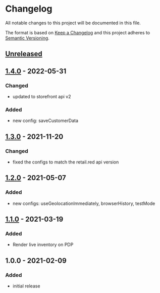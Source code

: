 # Changelog

All notable changes to this project will be documented in this file.

The format is based on [Keep a Changelog](http://keepachangelog.com/) and this project adheres to [Semantic Versioning](http://semver.org/).

## [Unreleased]

## [1.4.0] - 2022-05-31
### Changed
- updated to storefront api v2

### Added
- new config: saveCustomerData

## [1.3.0] - 2021-11-20
### Changed
- fixed the configs to match the retail.red api version

## [1.2.0] - 2021-05-07
### Added
- new configs: useGeolocationImmediately, browserHistory, testMode

## [1.1.0] - 2021-03-19
### Added
- Render live inventory on PDP

## 1.0.0 - 2021-02-09
### Added
- initial release

[Unreleased]: https://github.com/retail-red/shopware-6/compare/v1.4.0...HEAD
[1.4.0]: https://github.com/retail-red/shopware-6/compare/v1.3.0...v1.4.0
[1.3.0]: https://github.com/retail-red/shopware-6/compare/v1.2.0...v1.3.0
[1.2.0]: https://github.com/retail-red/shopware-6/compare/v1.1.0...v1.2.0
[1.1.0]: https://github.com/retail-red/shopware-6/compare/v1.0.0...v1.1.0
